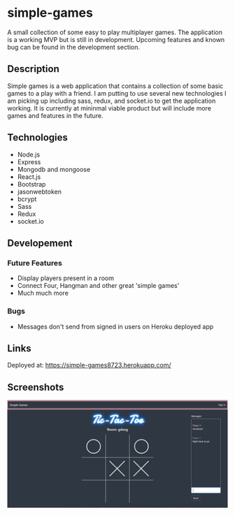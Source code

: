# simple-games
A small collection of some easy to play multiplayer games. The application is a working MVP but is still in development. Upcoming features and known bug can be found in the development section.

## Description
Simple games is a web application that contains a collection of some basic games to a play with a friend. I am putting to use several new technologies I am picking up including sass, redux, and <span>socket.</spann>io to get the application working. It is currently at mininmal viable product but will include more games and features in the future.

## Technologies
* Node.js
* Express
* Mongodb and mongoose
* React.js
* Bootstrap
* jasonwebtoken
* bcrypt
* Sass
* Redux
* <span>socket.</spann>io

## Developement
### Future Features
* Display players present in a room
* Connect Four, Hangman and other great 'simple games'
* Much much more
### Bugs
* Messages don't send from signed in users on Heroku deployed app

## Links
Deployed at:  https://simple-games8723.herokuapp.com/

## Screenshots
![Screen Shot](./ScreenShots/tictactoeScreenShot.PNG)
